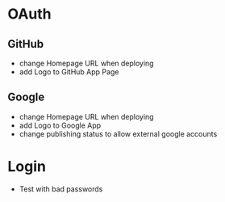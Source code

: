 # OAuth

## GitHub

- change Homepage URL when deploying
- add Logo to GitHub App Page

## Google

- change Homepage URL when deploying
- add Logo to Google App
- change publishing status to allow external google accounts

# Login

- Test with bad passwords
